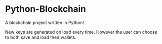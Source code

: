 # Python-Blockchain

A blockchain project written in Python!

New keys are generated on load every time. However the user can choose to both save and load their wallets.